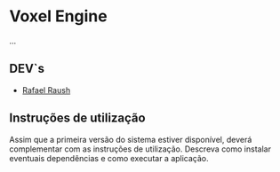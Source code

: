 # Voxel Engine



...
## DEV`s

* [Rafael Raush](https://github.com/R4usch)

## Instruções de utilização

Assim que a primeira versão do sistema estiver disponível, deverá complementar com as instruções de utilização. Descreva como instalar eventuais dependências e como executar a aplicação.
